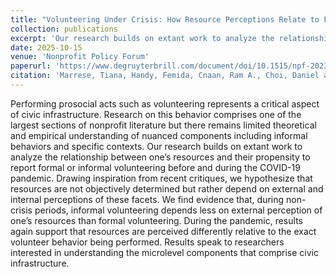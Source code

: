 ```yaml
---
title: "Volunteering Under Crisis: How Resource Perceptions Relate to Formal and Informal Civic Participation Before and During COVID-19"
collection: publications
excerpt: 'Our research builds on extant work to analyze the relationship between one’s resources and their propensity to report formal or informal volunteering before and during the COVID-19 pandemic.'
date: 2025-10-15
venue: 'Nonprofit Policy Forum'
paperurl: 'https://www.degruyterbrill.com/document/doi/10.1515/npf-2023-0066/html'
citation: 'Marrese, Tiana, Handy, Femida, Cnaan, Ram A., Choi, Daniel and Ferris, Anna. "Volunteering Under Crisis: How Resource Perceptions Relates to Formal and Informal Civic Participation Before and During COVID-19" <i> Nonprofit Policy Forum.</i> https://doi.org/10.1515/npf-2024-0051'
---
```

Performing prosocial acts such as volunteering represents a critical aspect of civic infrastructure. Research on this behavior comprises one of the largest sections of nonprofit literature but there remains limited theoretical and empirical understanding of nuanced components including informal behaviors and specific contexts. Our research builds on extant work to analyze the relationship between one’s resources and their propensity to report formal or informal volunteering before and during the COVID-19 pandemic. Drawing inspiration from recent critiques, we hypothesize that resources are not objectively determined but rather depend on external and internal perceptions of these facets. We find evidence that, during non-crisis periods, informal volunteering depends less on external perception of one’s resources than formal volunteering. During the pandemic, results again support that resources are perceived differently relative to the exact volunteer behavior being performed. Results speak to researchers interested in understanding the microlevel components that comprise civic infrastructure.
